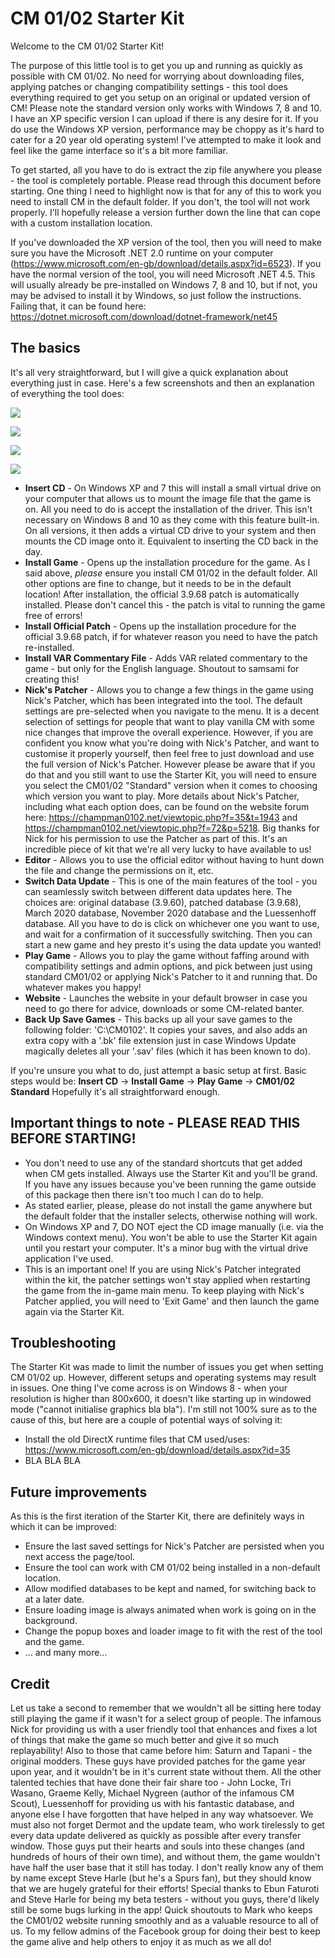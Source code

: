 # CM 01/02 Starter Kit
Welcome to the CM 01/02 Starter Kit!

The purpose of this little tool is to get you up and running as quickly as possible with CM 01/02. No need for worrying about downloading files, applying patches or changing compatibility settings - this tool does everything required to get you setup on an original or updated version of CM! Please note the standard version only works with Windows 7, 8 and 10. I have an XP specific version I can upload if there is any desire for it.
If you do use the Windows XP version, performance may be choppy as it's hard to cater for a 20 year old operating system! I've attempted to make it look and feel like the game interface so it's a bit more familiar.

To get started, all you have to do is extract the zip file anywhere you please - the tool is completely portable. Please read through this document before starting. One thing I need to highlight now is that for any of this to work you need to install CM in the default folder.
If you don't, the tool will not work properly. I'll hopefully release a version further down the line that can cope with a custom installation location.

If you've downloaded the XP version of the tool, then you will need to make sure you have the Microsoft .NET 2.0 runtime on your computer (https://www.microsoft.com/en-gb/download/details.aspx?id=6523).
If you have the normal version of the tool, you will need Microsoft .NET 4.5. This will usually already be pre-installed on Windows 7, 8 and 10, but if not, you may be advised to
install it by Windows, so just follow the instructions. Failing that, it can be found here: https://dotnet.microsoft.com/download/dotnet-framework/net45


## The basics

It's all very straightforward, but I will give a quick explanation about everything just in case. Here's a few screenshots and then an explanation of everything the tool does:
<p align="left"><img src="https://i.ibb.co/NrWspVh/Main-Menu.png"/></p>
<p align="left"><img src="https://i.ibb.co/28Zw20G/Nick-Patcher-Menu.png"/></p>
<p align="left"><img src="https://i.ibb.co/FVCHRmZ/Version-Menu.png"/></p>
<p align="left"><img src="https://i.ibb.co/rmPXHB1/Play-Menu.png"/></p>

- **Insert CD** - On Windows XP and 7 this will install a small virtual drive on your computer that allows us to mount the image file that the game is on. All you need to do is accept the installation of the driver. This isn't necessary on Windows 8 and 10 as they come with this feature built-in. On all versions, it then adds a virtual CD drive to your system and then mounts the CD image onto it. Equivalent to inserting the CD back in the day.
- **Install Game** - Opens up the installation procedure for the game. As I said above, _please_ ensure you install CM 01/02 in the default folder. All other options are fine to change, but it needs to be in the default location! After installation, the official 3.9.68 patch is automatically installed. Please don't cancel this - the patch is vital to running the game free of errors!
- **Install Official Patch** - Opens up the installation procedure for the official 3.9.68 patch, if for whatever reason you need to have the patch re-installed.
- **Install VAR Commentary File** - Adds VAR related commentary to the game - but only for the English language. Shoutout to samsami for creating this!
- **Nick's Patcher** - Allows you to change a few things in the game using Nick's Patcher, which has been integrated into the tool. The default settings are pre-selected when you navigate to the menu. It is a decent selection of settings for people that want to play vanilla CM with some nice changes that improve the overall experience. However, if you are confident you know what you're doing with Nick's Patcher, and want to customise it properly yourself, then feel free to just download and use the full version of Nick's Patcher.
However please be aware that if you do that and you still want to use the Starter Kit, you will need to ensure you select the CM01/02 "Standard" version when it comes to choosing which version you want to play.
More details about Nick's Patcher, including what each option does, can be found on the website forum here: https://champman0102.net/viewtopic.php?f=35&t=1943 and https://champman0102.net/viewtopic.php?f=72&p=5218.
Big thanks for Nick for his permission to use the Patcher as part of this. It's an incredible piece of kit that we're all very lucky to have available to us!
- **Editor** - Allows you to use the official editor without having to hunt down the file and change the permissions on it, etc.
- **Switch Data Update** - This is one of the main features of the tool - you can seamlessly switch between different data updates here. The choices are: original database (3.9.60), patched database (3.9.68), March 2020 database, November 2020 database and the Luessenhoff database. All you have to do is click on whichever one you want to use, and wait for a confirmation of it successfully switching. Then you can start a new game and hey presto it's using the data update you wanted!
- **Play Game** - Allows you to play the game without faffing around with compatibility settings and admin options, and pick between just using standard CM01/02 or applying Nick's Patcher to it and running that. Do whatever makes you happy!
- **Website** - Launches the website in your default browser in case you need to go there for advice, downloads or some CM-related banter.
- **Back Up Save Games** - This backs up all your save games to the following folder: 'C:\CM0102'. It copies your saves, and also adds an extra copy with a '.bk' file extension just in case Windows Update magically deletes all your '.sav' files (which it has been known to do).

If you're unsure you what to do, just attempt a basic setup at first. Basic steps would be: **Insert CD** -> **Install Game** -> **Play Game** -> **CM01/02 Standard**
Hopefully it's all straightforward enough.


## Important things to note - PLEASE READ THIS BEFORE STARTING!

- You don't need to use any of the standard shortcuts that get added when CM gets installed. Always use the Starter Kit and you'll be grand. If you have any issues because you've been running the game outside of this package then there isn't too much I can do to help.
- As stated earlier, please, please do not install the game anywhere but the default folder that the installer selects, otherwise nothing will work.
- On Windows XP and 7, DO NOT eject the CD image manually (i.e. via the Windows context menu). You won't be able to use the Starter Kit again until you restart your computer. It's a minor bug with the virtual drive application I've used.
- This is an important one! If you are using Nick's Patcher integrated within the kit, the patcher settings won't stay applied when restarting the game from the in-game main menu. To keep playing with Nick's Patcher applied, you will need to 'Exit Game' and then launch the game again via the Starter Kit.


## Troubleshooting

The Starter Kit was made to limit the number of issues you get when setting CM 01/02 up. However, different setups and operating systems may result in issues. One thing I've come across is on Windows 8 - when your resolution is higher than 800x600, it doesn't like starting up in windowed mode ("cannot initialise graphics bla bla").
I'm still not 100% sure as to the cause of this, but here are a couple of potential ways of solving it:
- Install the old DirectX runtime files that CM used/uses: https://www.microsoft.com/en-gb/download/details.aspx?id=35
- BLA BLA BLA


## Future improvements

As this is the first iteration of the Starter Kit, there are definitely ways in which it can be improved:

- Ensure the last saved settings for Nick's Patcher are persisted when you next access the page/tool.
- Ensure the tool can work with CM 01/02 being installed in a non-default location.
- Allow modified databases to be kept and named, for switching back to at a later date.
- Ensure loading image is always animated when work is going on in the background.
- Change the popup boxes and loader image to fit with the rest of the tool and the game.
- ... and many more...


## Credit

Let us take a second to remember that we wouldn't all be sitting here today still playing the game if it wasn't for a select group of people.
The infamous Nick for providing us with a user friendly tool that enhances and fixes a lot of things that make the game so much better and give it so much replayability! Also to those that came before him: Saturn and Tapani - the original modders. These guys have provided patches for the game year upon year, and it wouldn't be in it's current state without them.
All the other talented techies that have done their fair share too - John Locke, Tri Wasano, Graeme Kelly, Michael Nygreen (author of the infamous CM Scout), Luessenhoff for providing us with his fantastic database, and anyone else I have forgotten that have helped in any way whatsoever.
We must also not forget Dermot and the update team, who work tirelessly to get every data update delivered as quickly as possible after every transfer window.
Those guys put their hearts and souls into these changes (and hundreds of hours of their own time), and without them, the game wouldn't have half the user base that it still has today. I don't really know any of them by name except Steve Harle (but he's a Spurs fan), but they should know that we are hugely grateful for their efforts!
Special thanks to Ebun Faturoti and Steve Harle for being my beta testers - without you guys, there'd likely still be some bugs lurking in the app!
Quick shoutouts to Mark who keeps the CM01/02 website running smoothly and as a valuable resource to all of us. To my fellow admins of the Facebook group for doing their best to keep the game alive and help others to enjoy it as much as we all do!
